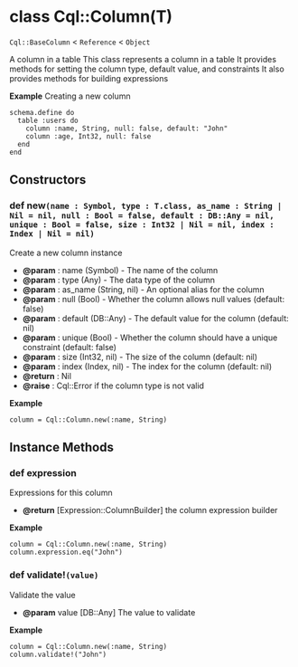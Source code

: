 # class Cql::Column(T)

`Cql::BaseColumn` < `Reference` < `Object`

A column in a table This class represents a column in a table It provides methods for setting the column type, default value, and constraints It also provides methods for building expressions

**Example** Creating a new column

```crystal
schema.define do
  table :users do
    column :name, String, null: false, default: "John"
    column :age, Int32, null: false
  end
end
```

## Constructors

### def new`(name : Symbol, type : T.class, as_name : String | Nil = nil, null : Bool = false, default : DB::Any = nil, unique : Bool = false, size : Int32 | Nil = nil, index : Index | Nil = nil)`

Create a new column instance

* **@param** : name (Symbol) - The name of the column
* **@param** : type (Any) - The data type of the column
* **@param** : as\_name (String, nil) - An optional alias for the column
* **@param** : null (Bool) - Whether the column allows null values (default: false)
* **@param** : default (DB::Any) - The default value for the column (default: nil)
* **@param** : unique (Bool) - Whether the column should have a unique constraint (default: false)
* **@param** : size (Int32, nil) - The size of the column (default: nil)
* **@param** : index (Index, nil) - The index for the column (default: nil)
* **@return** : Nil
* **@raise** : Cql::Error if the column type is not valid

**Example**

```crystal
column = Cql::Column.new(:name, String)
```

## Instance Methods

### def expression

Expressions for this column

* **@return** \[Expression::ColumnBuilder] the column expression builder

**Example**

```crystal
column = Cql::Column.new(:name, String)
column.expression.eq("John")
```

### def validate!`(value)`

Validate the value

* **@param** value \[DB::Any] The value to validate

**Example**

```crystal
column = Cql::Column.new(:name, String)
column.validate!("John")
```

